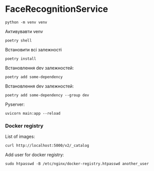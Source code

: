 # FaceRecognitionService

```shell
python -m venv venv
```

Активувавти venv
```shell
poetry shell
```

Встановити всі залежності
```shell
poetry install
```

Встановлення dev залежностей:
```shell
poetry add some-dependency
```

Встановлення dev залежностей:
```shell
poetry add some-dependency --group dev
```

Pyserver:
```shell
uvicorn main:app --reload
```

### Docker registry

List of images:
```shell
curl http://localhost:5000/v2/_catalog
```

Add user for docker registry:
```shell
sudo htpasswd -B /etc/nginx/docker-registry.htpasswd another_user
```